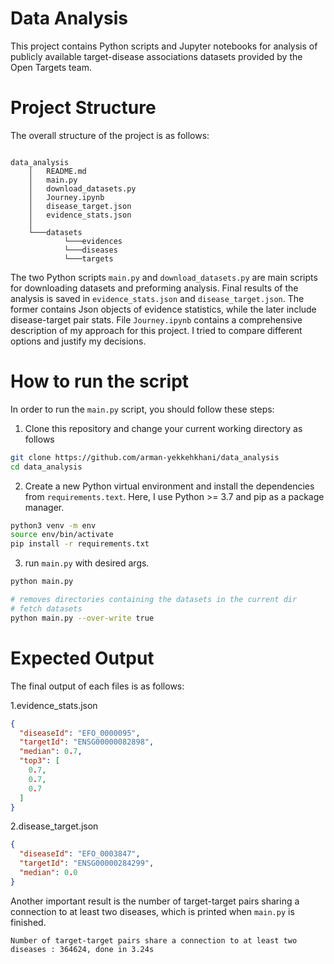 # Data Analysis

This project contains Python scripts and Jupyter notebooks for analysis of publicly available target-disease
associations datasets provided by the Open Targets team.

# Project Structure

The overall structure of the project is as follows:

```bazaar

data_analysis
    │   README.md
    │   main.py
    │   download_datasets.py
    │   Journey.ipynb
    │   disease_target.json
    │   evidence_stats.json
    │
    └───datasets
            └───evidences
            └───diseases
            └───targets
```

The two Python scripts `main.py` and `download_datasets.py` are main scripts for downloading datasets and preforming
analysis. Final results of the analysis is saved in `evidence_stats.json` and `disease_target.json`. The former contains
Json objects of evidence statistics, while the later include disease-target pair stats. File `Journey.ipynb` contains a
comprehensive description of my approach for this project. I tried to compare different options and justify my
decisions.

# How to run the script

In order to run the `main.py` script, you should follow these steps:

1. Clone this repository and change your current working directory as follows

```bash
git clone https://github.com/arman-yekkehkhani/data_analysis
cd data_analysis
```

2. Create a new Python virtual environment and install the dependencies from `requirements.text`. Here, I use Python >=
   3.7 and pip as a package manager.

```bash
python3 venv -m env
source env/bin/activate
pip install -r requirements.txt
```

3. run `main.py` with desired args.

```bash
python main.py

# removes directories containing the datasets in the current dir
# fetch datasets
python main.py --over-write true
```

# Expected Output

The final output of each files is as follows:

1.evidence_stats.json

```json
{
  "diseaseId": "EFO_0000095",
  "targetId": "ENSG00000082898",
  "median": 0.7,
  "top3": [
    0.7,
    0.7,
    0.7
  ]
}
```

2.disease_target.json

```json
{
  "diseaseId": "EFO_0003847",
  "targetId": "ENSG00000284299",
  "median": 0.0
}
```

Another important result is the number of target-target pairs sharing a connection to at least two diseases, which is
printed when `main.py` is finished.

```text
Number of target-target pairs share a connection to at least two diseases : 364624, done in 3.24s
```



